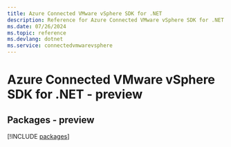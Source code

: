 ```yaml
---
title: Azure Connected VMware vSphere SDK for .NET
description: Reference for Azure Connected VMware vSphere SDK for .NET
ms.date: 07/26/2024
ms.topic: reference
ms.devlang: dotnet
ms.service: connectedvmwarevsphere
---
```

# Azure Connected VMware vSphere SDK for .NET - preview
## Packages - preview
[!INCLUDE [packages](connected-vmware-vsphere-index.md)]